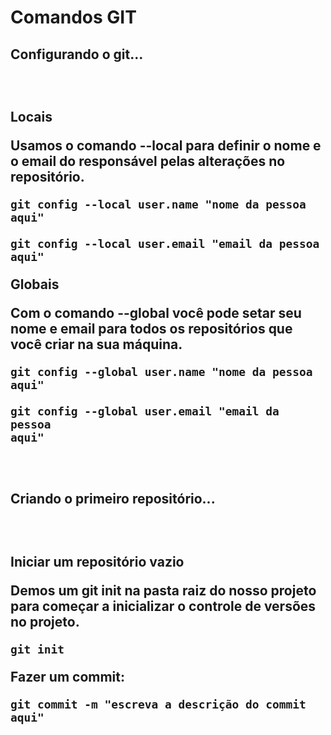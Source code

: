 <h1>Comandos GIT</h1>

<section>
<h2>Configurando o git...<h2>

<br>

<description>Locais</description>

<p>Usamos o comando --local para definir o nome e o email do responsável pelas alterações no repositório.</p>

<code>git config --local user.name "nome da pessoa aqui"</code>

<code>git config --local user.email "email da pessoa aqui"</code>

<description>Globais</description>

<p>Com o comando --global você pode setar seu nome e email para todos os repositórios que você criar na sua máquina.</p>

<code>git config --global user.name "nome da pessoa aqui"</code>

<code>git config --global user.email "email da pessoa aqui"</code>

<br>

<h2>Criando o primeiro repositório...<h2>

<br>

<section>

<description>Iniciar um repositório vazio</description>

<p>Demos um git init na pasta raiz do nosso projeto para começar a inicializar o controle de versões no projeto.</p>

<code>git init</code>

<description>Fazer um commit:</description>

<code>git commit -m "escreva a descrição do commit aqui"</code>

</section>

</main>

